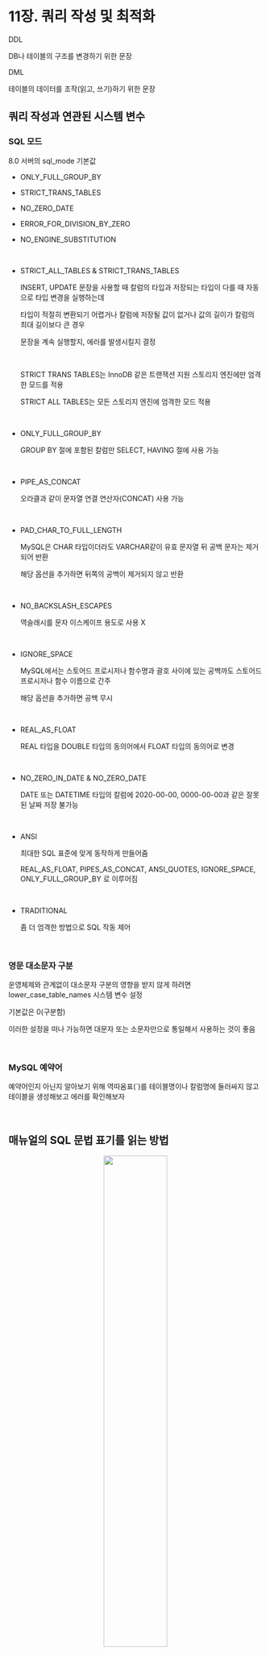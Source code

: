 # 11장. 쿼리 작성 및 최적화

DDL

DB나 테이블의 구조를 변경하기 위한 문장

DML

테이블의 데이터를 조작(읽고, 쓰기)하기 위한 문장

## 쿼리 작성과 연관된 시스템 변수

### SQL 모드

8.0 서버의 sql_mode 기본값

- ONLY_FULL_GROUP_BY

- STRICT_TRANS_TABLES

- NO_ZERO_DATE

- ERROR_FOR_DIVISION_BY_ZERO

- NO_ENGINE_SUBSTITUTION

<br>

- STRICT_ALL_TABLES & STRICT_TRANS_TABLES

    INSERT, UPDATE 문장을 사용할 때 칼럼의 타입과 저장되는 타입이 다를 때 자동으로 타입 변경을 실행하는데

    타입이 적절히 변환되기 어렵거나 칼럼에 저장될 값이 없거나 값의 길이가 칼럼의 최대 길이보다 큰 경우 
    
    문장을 계속 실행할지, 에러를 발생시킬지 결정

    <br>

    STRICT TRANS TABLES는 InnoDB 같은 트랜잭션 지원 스토리지 엔진에만 엄격한 모드를 적용

    STRICT ALL TABLES는 모든 스토리지 엔진에 엄격한 모드 적용

<br>

- ONLY_FULL_GROUP_BY

    GROUP BY 절에 포함된 칼럼만 SELECT, HAVING 절에 사용 가능

<br>

- PIPE_AS_CONCAT

    오라클과 같이 문자열 연결 연산자(CONCAT) 사용 가능

<br>

- PAD_CHAR_TO_FULL_LENGTH

    MySQL은 CHAR 타입이더라도 VARCHAR같이 유효 문자열 뒤 공백 문자는 제거되어 반환

    해당 옵션을 추가하면 뒤쪽의 공백이 제거되지 않고 반환

<br>

- NO_BACKSLASH_ESCAPES

    역슬래시를 문자 이스케이프 용도로 사용 X

<br>

- IGNORE_SPACE

    MySQL에서는 스토어드 프로시저나 함수명과 괄호 사이에 있는 공백까도 스토어드 프로시저나 함수 이름으로 간주

    해당 옵션을 추가하면 공백 무시

<br>

- REAL_AS_FLOAT

    REAL 타입을 DOUBLE 타입의 동의어에서 FLOAT 타입의 동의어로 변경

<br>

- NO_ZERO_IN_DATE & NO_ZERO_DATE

    DATE 또는 DATETIME 타입의 칼럼에 2020-00-00, 0000-00-00과 같은 잘못된 날짜 저장 불가능

<br>

- ANSI

    최대한 SQL 표준에 맞게 동작하게 만들어줌

    REAL_AS_FLOAT, PIPES_AS_CONCAT, ANSI_QUOTES, IGNORE_SPACE, ONLY_FULL_GROUP_BY 로 이루어짐

<br>

- TRADITIONAL

    좀 더 엄격한 방법으로 SQL 작동 제어

<br>

### 영문 대소문자 구분

운영체제와 관계없이 대소문자 구분의 영향을 받지 않게 하려면 lower_case_table_names 시스템 변수 설정

기본값은 0(구분함)

이러한 설정을 떠나 가능하면 대문자 또는 소문자만으로 통일해서 사용하는 것이 좋음

<br>

### MySQL 예약어

예약어인지 아닌지 알아보기 위해 역따옴표(`)를 테이블명이나 칼럼명에 둘러싸지 않고 테이블을 생성해보고 에러를 확인해보자

<br>

## 매뉴얼의 SQL 문법 표기를 읽는 방법

<p align="center"><img src="./images/11_1.png" width="50%"></p>

<br>

대괄호("[]")는 해당 키워드나 표현식 자체가 선택 사항

파이프는 ("|")는 앞과 뒤의 키워드나 표현식 중에서 단 하나만 선택해서 사용할 수 있음

중괄호는 ("{}") 괄호 내 아이템 중에서 반드시 하나를 사용

... 표기는 명시된 키워드나 표현식의 조합이 반복될 수 있음

<br>

## MySQL 연산자와 내장 함수

SQL 가독성을 높이기 위해 ANSI 표준 형태의 연산자를 사용하기를 권장

### 리럴 표기법 문자열

#### 문자열

문자열은 항상 홑따옴표(')

#### 숫자열

숫자 값을 상수로 SQL에 사용할 때는 따옴표 없이 숫자 값을 입력

따옴표를 사용해도 비교 대상이 숫자 값이거나 숫자 타입의 칼럼이면 문자열 값을 숫자 값으로 자동 변환

#### 날짜

정해진 형태의 날짜 포맷을 표기하면 자동으로 DATE나 DATETIME 값으로 변환

#### 불리언

<p align="center"><img src="./images/11_2.png" width="40%"></p>

<br>

TRUE FALSE로 비교했지만 실제 값을 조회해보면 0 또는 1이 조회

즉, TRUE 또는 FALSE 같은 불리언 값을 정수로 매핑해서 사용하는 것

<p align="center"><img src="./images/11_3.png" width="40%"></p>

<br>

숫자 값이 저장된 칼럼을 TRUE나 FALSE로 조회하면 0이나 1 이외의 숫자 값은 조회되지 않음

<br>

### MySQL 연산자

#### 동등(Equal) 비교 (=, <=>)

= , <=> 기호를 사용해 비교 수행

<=> 기호는 = 연산자와 같고 부가적으로 NULL 값에 대한 비교까지 수행 (NULL-Safe 비교 연산자)

<p align="center"><img src="./images/11_4.png" width="40%"></p>

<br>

<=> 연산자는 NULL을 하나의 값으로 인식하고 비교하는 방법

<br>

#### 부정(Not-Equal) 비교(<>, !=)

<> 와 != 모두 사용 가능

#### NOT 연산자(!)

NOT과 ! 모두 사용 가능

#### AND(&&)와 OR(||) 연산자

AND, OR, &&, || 사용 가능

SQL 가독성을 높이기 위해 &&와 || 연산자는 사용을 자제하는 것이 좋음

#### 나누기(/, DIV)와 나머지(%, MOD) 연산자

/와 몫의 정수 부분만 가져오는 DIV, 나머지를 가져오는 연산자는 %, MOD 사용 가능

#### REGEXP 연산자

문자열 값이 어떤 패턴을 만족하는지 확인하는 연산자

RLIKE와 REGEXP는 같음

RLIKE는 오른쪽 일치용 LIKE가 아니라 Regular Expression(정규 표현식)을 비교하는 연산자

<p align="center"><img src="./images/11_5.png" width="40%"></p>

<br>

abc 문자열 값이 x, y, z 문자로 시작하는지 검증하는 표현식

<br>

REGEXP 연산자는 POSIX 표준으로 구현되어 있음

대표적으로 많이 사용하는 심벌은 

- ^

    문자열의 시작을 표시

- $

    문자열의 끝을 표시

- [ ]

    문자 그룹을 표시 [x-z]는 x, y, z 문자 중 하나인지 확인하는 것

- ()

    문자열 그룹을 표시 (xyz)라고 표현하면 반드시 xyz 모두 있는지 확인하는 것

- |

    어떤 문자든지 1개의 문자를 표시

    abc|xyz 라고 하면 abc이거나 xyz이거나 확인

- .

    ... 이라고 하면 3개의 문자로 구성된 문자열을 찾는 것

- *

    이 기호 앞에 표시된 정규 표현식이 0 또는 1번 이상 반복될 수 있다는 표시

- +

    이 기호 앞에 표시된 정규 표현식이 1번 이상 반복될 수 있다는 표시

- ?

    이 기호 앞에 표시된 정규 표현식이 0 또는 1번만 올 수 있다는 표시

<br>

[0-9]* 

0 ~ 9까지의 숫자만 0 또는 1번 이상 반복되는 문자열을 위한 정규 표현

[a-z]*

a ~ z까지의 소문자 알파벳만 0 또는 1번 이상 반복되는 문자열을 위한 정규 표현

[a-zA-Z]*

a ~ z, A ~ Z까지 대소문자 알파벳만 0 또는 1번 이상 반복되는 문자열을 위한 정규 표현

^Tear

Tear 문자열로 시작하는 정규 표현

Tear$

Tear 문자열로 끝나는 정규 표현

^Tear$

T로 시작하고 연속해서 ear이 나타나야 하며 그 뒤에 아무런 문자가 없어야 함

즉, Tear와 같은 문자열

<br>

#### LIKE 연산자

REGEXP 연산자는 인덱스를 전혀 사용하지 못한다는 단점이 있지만 LIKE는 인덱스 사용 가능

어떤 상수 문자열이 있는지 없는지 정도를 판단하는 연산자

와일드카드 문자(%, _)이 검색어의 앞쪽에 있다면 인덱스 레인지 스캔을 사용할 수 없음

<br>

#### BETWEEN 연산자

BETWEEN은 범위를 읽어야 하는 연산자여서 뒤에 나오는 조건이 check 조건이 될 수 밖에 없음

그래서 비교 범위를 줄이는 역할을 하지 못함

IN은 동등 비교 연산자와 처리가 비슷해서 BETWEEN과는 다름

#### IN 연산자

여러 개 값이 비교되지만 범위 검색이 아니고 여러 번의 동등 비교로 실행하기에 빠르게 처리됨

두 가지를 구분해서 생각해보면

- 상수가 사용된 경우 - IN (?, ?, ?)

- 서브쿼리가 사용된 경우 - IN (SELECT ... FROM ...)

<br>

IN (subquery) 같은 세미 조인 최적화 (9.3 고급 최적화 참조)

NOT IN 은 부정형 비교여서 인덱스를 이용해 처리 범위를 줄이는 조건으로는 사용할 수 없음

<br>

### MySQL 내장 함수

내장 함수와 사용자 정의 함수로 구분

스토어드 프로그램으로 작성되는 프로시저나 스토어드 함수와는 다름

<br>

##### NULL 값 비교 및 대체(IFNULL, ISNULL)

IFNULL은 칼럼이나 표현식의 값이 NULL인지 비교하고 NULL이면 다른 값으로 대체하는 용도

IS NULL은 표현식이나 칼럼의 값이 NULL인지 아닌지 비교하는 함수

<br>

#### 현재 시각 조회(NOW, SYSDATE)

두 함수 모두 현재의 시간을 반환하는 함수

하나의 SQL에서 NOW()는 모두 같은 값을 가지지만 SYSDATE()는 호출되는 시점에 따라 결과 값이 달라짐

이런 특성 탓에 2가지 문제

- 레플리카 서버에서 안정적으로 복제되지 못함

- SYSDATE() 함수와 비교되는 칼럼은 인덱스를 효율적으로 사용하지 못함


<p align="center"><img src="./images/11_6.png" width="80%"></p>

<p align="center"><img src="./images/11_7.png" width="40%"></p>

<br>

첫번째 쿼리는 PK인 (emp_no, from_date)를 모두 적절히 사용했기에 7바이트를 모두 사용(INT 4바이트 + DATE 3바이트)

두번째 쿼리는 emp_no만 사용했기에 4바이트 + rows가 emp_no = 10001 인 레코드들의 수

일반적인 웹 서비스에서는 SYSDATE()를 사용할 이유가 없음

<br>

#### 날짜와 시간의 포맷(DATE_FORMAT, STR_TO_DATE)

DATETIME 타입의 칼럼이나 값을 원하는 형태의 문자열로 변환해야 할 때는 DATE_FORMAT()  함수

<p align="center"><img src="./images/11_8.png" width="30%"></p>

<br>

DATETIME으로 자동 변환이 불가능한 형태는 STR_TO_DATE로 변환

<br>

#### 날짜와 시간의 연산(DATE_ADD, DATE_SUB)

특정 날짜에서 연도나 월일, 시간을 더하거나 뺄 때 DATE_ADD나 DATE_SUB

두번째 인자는 INTERVAL n [YEAR, MONTH, DAY ...]

#### 타임 스탬프 연산(UNIX_TIMESTAMP, FROM_UNIXTIME)

UNIX_TIMESTAMP() 함수는 1970-01-01 00:00:00 으로부터 경과한 초의 수를 반환하는 함수

FROM_UNIXTIME() 함수는 타임스탬프 값을 DATETIME 타입으로 변환하는 함수

#### 문자열 처리(RPAD, LPAD / RTRIM, LTRIM, TRIM)

RPAD, LPAD는 문자열의 좌측 또는 우측에 문자를 덧붙여서 지정된 길이의 문자열로 만드는 함수

인자로는 문자열, 최대 길이, 어떤 문자 순으로 주어짐

RTRIM, LTRIM 함수는 우측 또는 좌측에 연속된 공백 문자를 제거하는 함수

TRIM 함수는 이를 동시에 수행

#### 문자열 결합(CONCAT)

여러 개의 문자열을 연결해서 하나의 문자열로 반환하는 함수

#### GROUP BY 문자열 결합(GROUP_CONCAT)

COUNT(), MAX(), MIN(), AVG() 등과 같은 그룹 함수 중 하나

GROUP_CONCAT() 함수는 값을 먼저 정렬한 후 연결하거나 각 값의 구분자 설정, 중복 제거 후 연결도 가능

<p align="center"><img src="./images/11_9.png" width="60%"></p>

<br>

#### 값의 비교와 대체(CASE WHEN ... THEN ... END)

SWITCH 구문과 같은 역할을 함

CASE WHEN 절이 일치하는 경우에만 THEN 이하의 표현식이 실행된다는 점

<p align="center"><img src="./images/11_10.png" width="40%"></p>

<p align="center"><img src="./images/11_11.png" width="40%"></p>

<br>

d001 부서에 소속된 여성 사원의 최근 급여를 조회하는 쿼리에서

CASE WHEN 을 사용하여 남성일 경우 아예 테이블 조회를 하지 않으면 서브 쿼리 실행 횟수를 줄일 수 있음

1.11 sec -> 0.31 sec

<br>

#### 타입의 변환(CAST, CONVERT)

명시적으로 타입 변환이 필요하면 CAST() 함수

CONVERT() 함수도 거의 비슷하며 함수의 인자 사용 규칙만 조금 다름

#### 암호화 및 해시 함수(MD5, SHA, SHA2)

MD5와 SHA 모두 비대칭형 암호화 알고리즘인데, 인자로 전달한 문자열을 각각 지정된 비트 수의 해시 값을 만들어내는 함수

SHA() 함수는 SHA-1 알고리즘, 결과로 160비트 해시 값을 반환

SHA2() 함수는 224비트부터 512비트 암호화 알고리즘을 사용해 생성된 해시 값을 반환

MD5() 함수는 메시지 다이제스트 알고리즘을 사용해 128 비트 해시 값을 반환

<br>

비밀번호와 같은 암호화가 필요한 정보를 인코딩하는 데 사용

특히 MD5() 함수는 문자열(Message)의 길이를 줄이는(Digest) 용도로 사용

SHA와 MD5 두 함수의 출력 값은 16진수 문자열 형태

<p align="center"><img src="./images/11_12.png" width="40%"></p>

<br>

해당 결과 값의 저장 공간을 줄이고 싶다면 BINARY 또는 VARBINARY 형태의 타입에 저장

UNHEX() 함수 (16진수를 이진 타입으로 변환)로 이진 값으로 변환해서 저장

16진수 문자열로 돌리고 싶을 때는 HEX()

이 함수들의 결과값은 중복 가능성이 매우 낮기 때문에 길이가 긴 데이터의 크기를 줄여서 인덱싱(해시)하는 용도로 사용

예를 들어, URL같은 값을 MD5()로 단축해서 16바이트로 저장하고 인덱스를 생성하면 효율적

<p align="center"><img src="./images/11_13.png" width="60%"></p>

<br>

데이터 조회를 평문으로 검색하면 결과가 없고, MD5 해시 값으로 검색하면 원하는 결과가 출력됨

#### 처리 대기(SLEEP)

sleep 기능은 SQL 개발이나 디버깅 용도로 잠깐 대기하거나 쿼리의 실행을 오랜 시간 유지하고자 할 때 유용

#### 벤치마크(BENCHMARK)

디버깅이나 간단한 함수의 성능 테스트용으로 유용한 함수

동일 기능을 상대로 비교 분석하는 용도로 사용할 것을 권장

#### IP 주소 변환(INET_ATON, INET_NTOA)

IP 주소는 4바이트의 Unsigned Integer

대부분의 DBMS에서는 VARCHAR(15) 타입에 '.'으로 구분해서 저장

MySQL에서는 INET_ATON() 함수와 INET_NTOA() 함수를 이용해 IPv4 주소를 부호 없는 정수 타입으로 저장할 수 있게 제공

ATON은 문자열을 정수형으로 

NTOA는 정수형을 .으로 구분된 문자열로 변환

#### JSON 포맷(JSON_PRETTY)

JSON 칼럼의 값을 읽기 쉬운 포맷으로 변환

#### JSON 필드 크기(JSON_STORAGE_SIZE)

JOSN 데이터를 실제 디스크에 저장할 때 BSON(Binary JSON) 포맷을 사용

하지만 저장 공간의 크기가 얼마나 될지 예측하기 어려움 이를 위해 JSON_STORAGE_SIZE 함수를 제공

<br>

#### JSON 필드 추출(JSON_EXTRACT)

JSON 도큐먼트에서 특정 필드의 값을 가져오는 방법 중 가장 일반적인 방법은 JSON_EXTRACT() 함수

JSON_EXTRACT와 JSON_UNQUOTE(따옴표 없이 값만 가져오는) 함수는 아주 기본적인 처리이기에

JSON 연산자를 제공

doc->"$.first_name"에서 ->는 EXTRACT만 이고

doc->>"$.first_name"는 EXTRACT와 UNQUOTE를 조합한 것

#### JSON 오브젝트 포함 여부 확인(JSON_CONTAINS)

JSON 필드를 가지고 있는지를 확인하는 함수

<p align="center"><img src="./images/11_14.png" width="60%"></p>

<br>


#### JSON 오브젝트 생성(JSON_OBJECT)

RDBMS 칼럼 값을 이용해 JSON 오브젝트를 생성하는 함수

#### JSON 칼럼으로 집계(JSON_OBJECTAGG & JSON_ARRAYAGG)

GROUP BY 절과 함께 사용되는 집계 함수로서 RDBMS 칼럼의 값들을 모아 

JSON 배열 또는 도큐먼트를 생성하는 함수

<p align="center"><img src="./images/11_15.png" width="60%"></p>

<br>

key - value 쌍으로 만들어 JSON 도큐먼트로 반환

#### JSON 데이터를 테이블로 변환(JSON_TABLE)

JSON 데이터의 값들을 모아서 RDBMS 테이블을 만들어 반환

<p align="center"><img src="./images/11_16.png" width="50%"></p>

<br>

항상 내부 임시 테이블을 이용하기 때문에 임시 테이블에 레코드가 많이 저장되지 않게 주의

<br>

## SELECT

웹 서비스 같이 일반적인 트랜잭션 처리 환경에선 여러 테이블에서 데이터를 조합해서 빠르게 가져오는 것이 중요

### SELECT 절의 처리 순서

<p align="center"><img src="./images/11_17.png" width="40%"></p>

<p align="center"><img src="./images/11_18.png" width="40%"></p>

<br>

해당 실행 순서를 벗어나는 쿼리가 필요하다면 서브쿼리로 작성된 인라인 뷰를 사용

LIMIT를 먼저 적용하고 ORDER BY를 실행하고자 한다면

<p align="center"><img src="./images/11_19.png" width="60%"></p>

<br>

인라인 뷰가 사용되면 임시 테이블이 사용되기에 주의

`LIMIT는 오라클의 ROWNUM과는 달라서 항상 모든 처리 결과에 대해 레코드 건수를 제한하는 형태로 사용`

### WHERE 절과 GROUP BY 절, ORDER BY 절의 인덱스 사용

#### 인덱스를 사용하기 위한 기본 규칙

WHERE 절, ORDER BY, GROUP BY가 인덱스를 사용하려면 인덱스된 칼럼의 값 자체를 변환하지 않고 그대로 사용한다는 조건을 만족해야 함

복잡한 연산을 수행하거나 MD5 함수 같이 해시 값을 만들어서 비교하는 경우라면 가상 칼럼을 추가하고 그 칼럼에 인덱스를 생성하거나 함수 기반의 인덱스를 사용하면 됨

<br>

데이터 타입에 맞게 비교 조건을 줘서 사용해야 함

#### WHERE 절의 인덱스 사용

WHRE 조건이 인덱스를 사용하는 방법

- 작업 범위 결정 조건

- 체크 조건

<p align="center"><img src="./images/11_20.png" width="40%"></p>

<br>

WHERE 조건 절에 나열된 순서가 인덱스와 다르더라도 옵티마이저는 인덱스를 사용할 수 있는 조건들을 뽑아서 최적화를 수행

WHERE 절의 조건이 인덱스에 명시된 칼럼의 순서대로 나열되든 안되든 상관이 없음

<br>

OR 연산자의 경우 읽어서 비교해야 할 레코드가 늘어나기에 주의

#### GROUP BY 절의 인덱스 사용

GROUP BY의 각 칼럼은 비교 연산자를 가지지 않으므로 작업 범위 결정 조건이나 체크 조건 같이 구분해서 생각할 필요 X

사용 조건

- GROUP BY 절에 명시된 칼럼이 인덱스 칼럼의 순서와 위치까지 같아야 함

- 인덱스를 구성하는 칼럼 중에서 뒤쪽에 있는 칼럼은 GROUP BY 절에 명시되지 않아도 인덱스를 사용할 수 있지만 앞쪽에 있는 칼럼이 명시되지 않으면 사용 불가

- GROUP BY 절에 명시된 칼럼이 하나라도 인덱스에 없으면 GROUP BY 절은 전혀 인덱스를 이용하지 못함

<p align="center"><img src="./images/11_21.png" width="40%"></p>

<br>

GROUP BY COL2, COL1

GROUP BY COL1, COL3

이런 식이면 인덱스 사용 X

대신

WHERE COL_1 = '상수' GROUP BY COL2, COL3 이런 식이면 인덱스 사용 가능

<br>

#### ORDER BY 절의 인덱스 사용

GROUP BY의 요건과 매우 흡사하고 1개의 조건 추가

ASC, DESC 옵션이 인덱스와 같거나 정반대인 경우에만 사용 가능

<p align="center"><img src="./images/11_22.png" width="40%"></p>

<br>

#### WHERE 조건과 ORDER BY(or GROUP BY) 절의 인덱스 사용

WHERE 절과 ORDER BY 절이 같이 사용된 하나의 쿼리 문장은 3가지 중 한 가지 방법으로만 인덱스를 이용

- WHERE 절과 ORDER BY 절이 동시에 같은 인덱스 이용

    가능하면 이 방식으로 처리할 수 있게 쿼리를 튜닝하거나 인덱스를 생성하는 것이 좋음

- WHERE 절만 인덱스 이용

    인덱스를 이용한 검색 결과를 Using Filesort를 거쳐 정렬을 수행

    WHERE 절의 조건에 일치하는 레코드의 건수가 많지 않을 때 효율적인 방식 -> filesort할 것이 줄어듬

- ORDER BY 절만 인덱스 사용

    ORDER BY 절의 순서대로 인덱스를 읽으면서 레코드 한 건씩 WHERE 절의 조건에 일치하는지 비교하고 일치하지 않으면 버리는 형태로 처리

    주로 아주 많은 레코드를 조회해서 정렬해야 할 때는 이런 형태로 튜닝


<p align="center"><img src="./images/11_23.png" width="40%"></p>

<br>

#### GROUP BY 절과 ORDER BY 절의 인덱스 사용

두 개가 동시에 사용된 쿼리에서 모두 하나의 인덱스를 사용해서 처리되려면 둘에 명시된 칼럼의 순서와 내용이 모두 같아야 함

`둘 중 하나라도 인덱스를 이용할 수 없을 때는 둘 다 인덱스를 사용하지 못함`

#### WHERE 조건과 ORDER BY 절, GROUP BY 절의 인덱스 사용

<br>

<p align="center"><img src="./images/11_24.png" width="50%"></p>

<br>

### WHERE 절의 비교 조건 사용 시 주의사항

#### NULL 비교

MySQL에서는 NULL 값이 포함된 레코드도 인덱스로 관리

`이는 인덱스에서 NULL을 하나의 값으로 인정해서 관리한다는 것을 의미`

NULL의 정의는 비교할 수 없는 값

두 값 모두 NULL이더라도 동등한지 비교하는 것은 불가능

<p align="center"><img src="./images/11_25.png" width="80%"></p>

<br>

to_date 칼럼이 NULL인 레코드를 조회하는 쿼리지만 to_date 칼럼에 생성된 ix_todate 인덱스를 ref 방식으로 이용하고 있음을 확인 가능

-> 조건절이 NULL임에도 인덱스 탐색을 했다는 의미

#### 문자열이나 숫자 비교

반드시 데이터 타입에 맞는 상수값을 사용하자

#### 날짜 비교

날짜만 저장하는 DATE, 시간을 함께 저장하는 DATETIME과 TIMESTAMP

##### DATE 또는 DATETIME과 문자열 비교

DATE 또는 DATETIME 타입의 값과 문자열을 비교할 때는 문자열 값을 자동으로 DATETIME 타입의 값으로 변환해서 비교를 수행

<p align="center"><img src="./images/11_26.png" width="60%"></p>

<br>

위 아래는 결과적으로 같은 쿼리이고 MySQL은 STR_TO_DATE를 입력하지 않아도 내부적으로 변환을 수행

##### DATE와 DATETIME의 비교

DATETIME과 DATE 타입의 비교에서 타입 변환은 인덱스의 사용 여부에 영향을 미치지 않기에 성능보다는 쿼리의 결과에 주의

##### DATETIME과 TIMESTAMP의 비교

칼럼이 DATETIME 타입이라면 FROM_UNIXTIME() 함수를 이용해 TIMESTAMP 값을 DATETIME으로 만들어서 비교

TIMESTAMP라면 UNIX_TIMESTAMP() 함수를 이용해 DATETIME을 TIMESTAMP로 변환해서 비교

#### Short-Circuit Evaluation

여러 개의 표현식이 AND, OR 논리 연산자로 연결된 경우 선행 표현식의 결과에 따라 후행 표현식을 평가할지 말지 결정하는 최적화

<p align="center"><img src="./images/11_27.png" width="60%"></p>

<br>

이 둘의 쿼리를 AND 연산으로 묶으면 결국 0건이 나올텐데 둘의 조건의 순서가 영향을 어떻게 미치는지 알아보자

<p align="center"><img src="./images/11_28.png" width="70%"></p>

<br>

조건 순서만 바꿨을 뿐인데 시간 차이 발생

1번 조건의 경우

전체 레코드에 대해 CONVERT_TZ 함수를 실행하고 그 결과에 대해서 to_date 칼럼의 비교 작업

2번 조건의 경우

to_date < ~ 를 만족하는 레코드가 0건이기에 to_date 비교작업만 실행하고 CONVERT_TZ는 한번도 호출되지 않음

<br>

MySQL 서버는 쿼리의 WHERE 절에 나열된 조건을 순서대로 Short-circuit Evaluation 방식으로 평가해서 해당 레코드를 반환할지 말지를 결정

그런데 WHERE 조건 중에 인덱스를 사용할 수 있는 조건이 있다면 Short-circuit Evaluation과는 무관하게 그 조건을 가장 최우선으로 사용

<p align="center"><img src="./images/11_29.png" width="100%"></p>

<br>

해당 쿼리의 EXIST (subquery) 부분은 GROUP BY ... HAVING ... 절을 가지고 있기에 세미 조인 최적화를 활용할 수 없는 형태

<details>
<summary>왜 세미 조인 최적화를 사용할 수 없는지</summary>
세미 조인(semi-join) 최적화는 SQL 쿼리에서 서브쿼리를 포함한 조인을 최적화하기 위한 방법 중 하나입니다. 그러나, `GROUP BY`와 `HAVING` 절이 포함된 쿼리는 세미 조인 최적화를 적용하기 어렵습니다. 그 이유는 다음과 같습니다:

### 세미 조인 최적화란?

세미 조인 최적화는 서브쿼리를 사용하는 쿼리에서 불필요한 중복을 줄이고, 효율적으로 데이터베이스를 탐색하기 위해 사용됩니다. 보통 다음과 같은 형태의 쿼리에 적용됩니다:

```sql
SELECT column1
FROM table1
WHERE column1 IN (SELECT column2 FROM table2);
```

이와 같은 쿼리는 `table2`에서 중복된 `column2` 값들을 제거하고, `table1`에서 해당 값들만 선택하도록 최적화할 수 있습니다.

### `GROUP BY`와 `HAVING` 절이 포함된 쿼리의 문제점

`GROUP BY`와 `HAVING` 절은 집계와 필터링을 수행합니다. 이 과정에서 데이터의 그룹화와 조건 기반 필터링이 이루어지므로, 세미 조인 최적화를 적용하는 데 어려움이 있습니다. 예를 들어, 다음과 같은 쿼리를 고려해 봅시다:

```sql
SELECT dept_no, COUNT(*)
FROM dept_emp
GROUP BY dept_no
HAVING COUNT(*) > 10;
```

이 쿼리는 각 `dept_no`에 대해 직원 수를 집계하고, 직원 수가 10명 이상인 부서만 선택합니다.

### 최적화가 어려운 이유

1. **집계 작업**:
   - `GROUP BY`는 데이터의 여러 행을 하나의 그룹으로 묶어 집계 연산을 수행합니다. 이 과정에서 각 그룹의 데이터가 모두 필요하므로, 부분적으로 데이터만 가져오는 세미 조인 최적화가 적용되기 어렵습니다.

2. **필터링 조건**:
   - `HAVING` 절은 집계 결과에 조건을 적용하여 필터링합니다. 이 조건은 그룹화 이후의 결과에 적용되므로, 집계 전에 필터링할 수 없습니다.

3. **중간 결과의 의존성**:
   - 세미 조인 최적화는 중복 제거 및 불필요한 데이터 읽기를 줄이기 위한 것입니다. 그러나, `GROUP BY`와 `HAVING`는 그룹화 및 집계 결과에 의존하기 때문에 중간 결과를 필요로 합니다. 이 중간 결과는 세미 조인 최적화 과정에서 효율적으로 처리하기 어렵습니다.

### 예시로 설명

만약 다음과 같은 쿼리를 생각해 봅시다:

```sql
SELECT dept_no
FROM dept_emp
WHERE dept_no IN (
    SELECT dept_no
    FROM dept_emp
    GROUP BY dept_no
    HAVING COUNT(emp_no) > 10
);
```

- 내부 쿼리: `SELECT dept_no FROM dept_emp GROUP BY dept_no HAVING COUNT(emp_no) > 10`
  - 이 쿼리는 직원 수가 10명 이상인 부서 번호를 반환합니다.
- 외부 쿼리: `SELECT dept_no FROM dept_emp WHERE dept_no IN (...)`
  - 외부 쿼리는 내부 쿼리에서 반환된 부서 번호를 이용해 `dept_emp` 테이블에서 해당 부서 번호를 가진 행을 선택합니다.

이 경우, 내부 쿼리는 이미 집계와 필터링을 포함하고 있으므로 세미 조인 최적화의 이점을 활용하기 어렵습니다. 내부 쿼리가 실행되고 그 결과가 외부 쿼리에 사용되기 때문에, 내부 쿼리 자체를 세미 조인 최적화로 단순화하는 것은 불가능합니다.

### 요약

`GROUP BY`와 `HAVING` 절이 포함된 쿼리는 세미 조인 최적화를 활용하기 어렵습니다. 그 이유는 집계와 필터링 작업이 완료된 후에야 조건이 적용되기 때문에, 세미 조인 최적화가 제공하는 중복 제거 및 효율적인 데이터 접근 방법을 활용할 수 없기 때문입니다. 이러한 쿼리는 중간 결과에 대한 의존성이 크기 때문에, 세미 조인 최적화의 대상이 되기 어렵습니다.

</div>
</details>
<br>

해당 예제 쿼리에서는 first_name 칼럼의 조건은 인덱스를 사용할 수 있으므로 최우선으로 ix_firstname (first_name) 인덱스를 사용할 것

그리고 그 결과에서 last_name='Aamodt'과 서브 쿼리 조건을 만족하는 레코드만 걸러서 결과를 반환할텐데

이때 서브쿼리 조건이 먼저 나열됐기에 서브 쿼리 조건 먼저 평가할 것

순서를 바꿔보면 시간 차이가 나는 것을 확인할 수 있음

가능하면 복잡한 연산 또는 다른 테이블의 레코드를 읽어야 하는 서브쿼리 조건 등은 WHERE 절의 뒤쪽으로 배치하자

### DISTINCT

9.2.5 DISTINCT 처리 참고

### LIMIT n

LIMIT는 쿼리 결과에 지정된 순서에 위치한 레코드만 가져오고자 할 때 사용

<p align="center"><img src="./images/11_30.png" width="40%"></p>

<br>

처리 순서

1. employees 테이블에서 WHERE 절의 검색 조건에 일치하는 레코드를 전부 읽어옴

2. 1번에서 읽어온 레코드를 first_name 칼럼 값에 따라 정렬

3. 정렬된 결과에서 상위 5건만 사용자에게 반환

<br>

LIMIT의 중요한 특성은 LIMIT에서 필요한 레코드 건수만 준비되면 즉시 쿼리를 종료

즉, 모든 레코드의 정렬이 완료되지 않아도 상위 5건까지만 정렬되면 작업을 멈춤

<br>

SELECT * FROM employees LIMIT 0, 10;

해당 쿼리는 풀테이블 스캔을 할텐데 스토리지 엔진으로부터 10개를 읽어드리는 순간 읽기를 멈춤

또한

ORDER BY, GROUP BY, DISTINCT가 인덱스를 이용해 처리될 수 있다며 LIMIT 절은 꼭 필요한 만큼의 레코드만 읽게 만들어 주기에 쿼리의 작업량을 상당히 줄여줌

<br>

많은 응용 프로그램에서 테이블의 데이터를 SELECT할 때 조금씩 잘라서(페이징) 가져가게 되는데

SELECT * FROM salaries ORDER BY salary LIMIT n, m;

이런 식으로 가져가는 경우가 많음

<p align="center"><img src="./images/11_31.png" width="40%"></p>

<br>

이런 경우에 쿼리 실행에 상당히 오랜 시간이 걸림

LIMIT 조건의 페이징이 몇 개의 페이지 조회로 끝나지 않을 가능성이 높다면 

<p align="center"><img src="./images/11_32.png" width="40%"></p>

<br>

이런 식으로 조회했던 레코드들 중 가장 마지막 레코드를 참고하여 해당 레코드들은 조회하지 않도록 해서 쿼리를 사용하자

### COUNT()

COUNT에서 사용하는 `*`은 SELECT 절에 사용될 때처럼 모든 칼럼을 가져오라는 의미가 아니라 그냥 레코드 자체를 의미

`테이블이 가진 대략적인 레코드 건수로 충분하다면 SELECT COUNT(*)보다는 SHOW TABLE STATUS 명령으로 통계 정보를 참조하자`

COUNT(*) 쿼리에서 ORDER BY는 어떤 경우에도 필요하지 않음

COUNT(col_1)이 SELECT 쿼리에 사용되면 NULL이 아닌 레코드의 건수를 가져오기에 고려하자

### JOIN

#### JOIN의 순서와 인덱스

인덱스 레인지 스캔은 인덱스를 탐색하는 단계와 인덱스를 스캔하는 과정으로 구분

특정 인덱스 키를 찾는 인덱스 탐색 작업은 상대적으로 부하가 높음

<br>

드리븐 테이블은 인덱스 탐색, 스캔 작업을 드라이빙 테이블에서 읽은 레코드 건수만큼 반복

드리븐 테이블을 읽는 것이 훨씬 더 큰 부하를 차지

옵티마이저는 항상 드리븐 테이블을 최적으로 읽을 수 있게 실행 계획을 수립

<p align="center"><img src="./images/11_33.png" width="30%"></p>

<br>

employees 테이블의 emp_no 칼럼과 dept_emp 테이블의 emp_no 칼럼에 각각 인덱스가 있을 때와 없을 때 조인 순서가 어떻게 달라지는지 알아보자

- 두 칼럼 모두 각각 인덱스가 있는 경우

    어느 테이블을 드라이빙으로 선택하든 인덱스를 이용해 드리븐 테이블의 검색 작업을 빠르게 처리

- employees.emp_no에만 인덱스가 있는 경우

    dept_emp.emp_no가 드리븐이 되면

    employees의 레코드 건수만큼 dept_emp를 풀스캔

    그래서 dept_emp를 드라이빙하고 employees를 드리븐으로

- dept_emp.emp_no에만 인덱스가 있는 경우

    위와 반대

- 모두 인덱스가 없는 경우

    레코드가 적은 테이블을 드라이빙으로 하는 것이 효율적

    해시 조인으로 처리

#### JOIN 칼럼의 데이터 타입

조인 칼럼과의 비교에서 데이터 타입이 일치하지 않으면 인덱스를 효율적으로 이용 불가

다음의 비교 패턴은 문제가 될 가능성이 높음

- CHAR 타입과 INT 타입의 비교와 같이 데이터 타입의 종류가 완전히 다른 경우

- 같은 CHAR 타입이더라도 문자 집합과 콜레이션이 다른 경우

- 같은 INT 타입이더라도 부호(Sign)의 존재 여부가 다른 경우

#### OUTER JOIN의 성능과 주의사항

테이블의 데이터가 일관되지 않은 경우에만 아우터 조인이 필요

옵티마이저는 절대 아우터로 조인되는 테이블을 드라이빙 테이블로 선택하지 못하기 때문에 풀스캔이 필요한 employees 테이블을 드라이빙 테이블로 선택

이너 조인으로 사용해도 되는 쿼리를 아우터 조인으로 작성하면

옵티마이저가 조인 순서를 변경하면서 수행할 수 있는 최적화의 기회를 빼앗아버리는 결과

#### JOIN과 외래키(FOREIGN KEY)

외래키는 조인과 아무런 연관이 없음

외래키를 생성하는 주목적은 데이터의 무결성을 보장하기 위해

외래키와 연관된 무결성을 참조 무결성이라고 표현

#### 지연된 조인

조인 사용 데이터 조회 쿼리에서 GROUP BY , ORDER BY를 사용할 때 각 처리 방법에서 인덱스를 사용하지 못한다면 모든 조인을 실행하고 나서 GROUP BY나 ORDER BY를 처리

지연된 조인이란 조인이 실행되기 이전에 GROUP BY나 ORDER BY를 처리하는 방식

LIMIT와 함께 사용된 쿼리에서 더 큰 효과

<p align="center"><img src="./images/11_34.png" width="90%"></p>

<br>

이해 다시 


#### 래터럴 조인

8.0 버전부터 래터럴 조인 기능을 이용해서 특정 그룹별로 서브쿼리를 실행해서 그 결과와 조인하는 것이 가능

<p align="center"><img src="./images/11_35.png" width="70%"></p>

<br>

employees 테이블에서 이름이 Matt인 사원에 대해 사원별로 가장 최근 급여 변경 내역을 최대 2건씩만 반환

가장 중요한 부분은 FROM 절에 사용된 서브쿼리(Derived Table)에서 외부 쿼리의 FROM 절에 정의된 테이블의 칼럼을 참조할 수 있다는 것

예제에서는 서브 쿼리에 있는 salaries 테이블을 읽는 서브쿼리에서 employees 테이블의 emp_no를 참조

즉, FROM 절에 사용된 서브 쿼리가 외부 쿼리의 칼럼을 참조하기 위해서는 LATERAL 키워드가 명시

<br>

#### 실행 계획으로 인한 정렬 흐트러짐

해시 조인은 쿼리 결과의 레코드 정렬 순서가 달라짐

해시 조인이 사용되는 쿼리에서 결과가 어떤 순서로 출력되는지 살펴보자

<p align="center"><img src="./images/11_36.png" width="90%"></p>

<br>

책과 다름 책에서는 emp_no가 10001 10002 ... 순으로 계속 반복된다고 했는데 아님

정렬된 결과가 필요한 경우라면 드라이빙 테이블의 순서에 의존하지 말고 ORDER BY 절을 명시적으로 사용하는 것이 좋음

### GROUP BY

특정 칼럼의 값으로 레코드를 그루핑하고 그룹별로 집계된 결과를 하나의 레코드로 조회할 때 사용

#### WITH ROLLUP

그루핑된 그룹별로 소계를 가져올 수 있는 롤업 기능을 사용할 수 있음

<p align="center"><img src="./images/11_37.png" width="30%"></p>

<br>

엑셀의 피벗 테이블과 거의 동일한 기능이며

소계 레코드의 칼럼값은 항상 NULL로 표시된다는 점에 주의

<p align="center"><img src="./images/11_38.png" width="30%"></p>

<br>

First_name 그룹별로 소계 레코드가 출력되고(last_name의 개수)

마지막 총계는 두 칼럼 모두 NULL로 표시되고 출력

#### 레코드를 칼럼으로 변환해서 조회

하나의 레코드를 여러 개의 칼럼으로 나누어서 변환하는 SQL 문법은 없지만

SUM(), COUNT() 같은 집합 함수나 CASE WHEN ... END 구문을 이용해서 2개 이상의 칼럼으로 변환하는 것은 가능

##### 레코드를 칼럼으로 변환

<p align="center"><img src="./images/11_39.png" width="40%"></p>

<br>

이런 식으로 레코드를 칼럼으로 변환해서 사용해야 하는 경우가 생기는데

<p align="center"><img src="./images/11_40.png" width="50%"></p>

<br>

##### 하나의 칼럼을 여러 칼럼으로 분리

전체 사원 수와 함께 입사 연도별 사원 수를 구하는 쿼리

<p align="center"><img src="./images/11_41.png" width="60%"></p>

<br>

dept_emp 테이블로는 입사일자를 알 수 없기 때문에 employees 테이블을 조인하였고 조인된 결과를 가지고 dept_no 별로 GROUP BY

### ORDER BY

ORDER BY가 없으면 쿼리는 어떤 식으로 정렬?

- 인덱스 사용 SELECT의 경우 인덱스에 정렬된 순서대로

- 풀테이블 스캔을 하더라도 InnoDB의 경우에는 PK로 클러스터링 되어 있으므로 PK 순서대로 레코드를 가져옴

- SELECT 쿼리가 임시 테이블을 거쳐서 처리되면 레코드의 순서를 예측하기는 어려움

ORDER BY 절이 명시되지 않으면 어떠한 정렬도 보장하지 않음

<br>

ORDER BY에서 인덱스를 사용하지 못하는 경우 추가 정렬 작업(Using filesort) 수행

서버가 명시적으로 정렬 알고리즘을 수행했다는 의미

`정렬된 결과를 임시로 디스크나 메모리에 저장해두는데`

<p align="center"><img src="./images/11_42.png" width="30%"></p>

<br>

상태 값으로 메모리만 이용했는지 디스크의 파일을 이용했는지 확인이 가능

Sort_merge_passes는 메모리 버퍼와 디스크에 저장된 레코드를 몇 번이나 병합했는지 나타내는 값인데

0보다 크다는 얘기는 정렬해야 할 데이터가 정렬용 버퍼보다 커서 디스크를 이용했다는 얘기

#### ORDER BY 사용법 및 주의 사항

정렬 순서를 칼럼별로 다르게 명시 가능

#### 여러 방향으로 동시 정렬

8.0 버전부터 오름차순과 내림차순을 혼용해서 인덱스 생성 가능

### 서브쿼리

단위 처리별로 쿼리를 독립적으로 작성할 수 있으며 가독성이 높아짐

대표적으로 SELECT, FROM, WHERE 절에 사용될 수 있음

#### SELECT 절에 사용된 서브쿼리

내부적으로 임시 테이블을 만들거나 쿼리를 비효율적으로 실행하게 만들지는 않기에 크게 주의할 사항은 없음

일반적으로 SELECT 절에 사용된 서브 쿼리는 칼럼과 레코드가 1개인 결과를 반환해야 함

그 값이 NULL이든 아니든 1건이 존재해야 한다는 것

<p align="center"><img src="./images/11_43.png" width="40%"></p>

<p align="center"><img src="./images/11_44.png" width="60%"></p>

<p align="center"><img src="./images/11_45.png" width="70%"></p>

<br>

첫번째 쿼리에서 사용된 서브쿼리는 없는 부서를 조건으로 걸었기 때문에 결과가 0건

그래서 에러를 발생하지 않고 NULL로 채워져서 반환

두번째 쿼리는 서브쿼리가 2건 이상 레코드를 반환하는 경우여서 에러

세번째 쿼리는 SELECT 절에 사용된 서브쿼리가 2개 이상의 칼럼을 가져오려고 하기에 에러

즉, SELECT 절의 서브쿼리에는 ROW 서브쿼리를 사용할 수 없고 오로지 Scalar 서브 쿼리만 사용 가능

> 스칼라 서브쿼리는 레코드의 칼럼이 각각 하나의 결과를 만들어내는 것, 로우는 그보다 많은

#### FROM 절에 사용된 서브쿼리

<p align="center"><img src="./images/11_46.png" width="60%"></p>

<p align="center"><img src="./images/11_47.png" width="100%"></p>


FROM 절에 사용된 서브쿼리를 어떻게 병합했는지, 병합된 쿼리의 실행 계획이 어떻게 표시되는지

EXPLAIN 명령을 실행하고 SHOW WARNINGS 명령을 실행하면 서브쿼리를 병합해서 재작성한 쿼리의 내용을 확인 가능

employees의 모든 칼럼을 병합해서 전체 컬럼을 출력하는 쿼리

<br>

모든 서브쿼리를 외부 쿼리로 병합하지는 못함

- 집합 함수 사용

- DISTINCT

- GROUP BY or HAVING

- LIMIT

- UNION

- SELECT 절에 서브쿼리

<br>

#### WHERE 절에 사용된 서브쿼리

SELECT 절이나 FROM 절보다는 다양한 형태(연산자)로 사용될 수 있음

3가지 형태

- 동등 또는 크다 작다 비교

- IN 비교

- NOT IN 비교


##### 동등 또는 크다 작다 비교

<p align="center"><img src="./images/11_48.png" width="60%"></p>

<br>

해당 쿼리는 서브쿼리를 먼저 실행해서 상수로 변환

일단 실행 계획을 보면 employees 테이블의 ix_firstname 인덱스로 서브쿼리를 처리한 후

그 결과를 이용해서 ix_empno_fromdate 인덱스를 검색해서 쿼리가 완료

<br>

###### IN 비교 ( IN(subquery) )

WHERE 절에 사용된 IN(subquery) 형태의 조건을 세미 조인이라고 봄

> 세미 조인이란 테이블의 레코드가 다른 테이블의 레코드를 이용한 표현식과 일치하는지를 체크하는 형태

<p align="center"><img src="./images/11_49.png" width="80%"></p>

<br>

### CTE(Commmon Table Expression)

CTE는 이름을 가지는 임시 테이블

SQL 문장 내에서 한 번 이상 사용될 수 있으며, SQL 문장이 종료되면 자동으로 CTE 임시 테이블은 삭제

#### 비 재귀적 CTE

<p align="center"><img src="./images/11_50.png" width="40%"></p>

<br>

CTE 쿼리는 WITH 절로 정의하고 CTE 쿼리로 생성되는 임시 테이블의 이름은 WITH 바로 뒤에 정의

임시 테이블이 여러번 사용되는 쿼리

<p align="center"><img src="./images/11_51.png" width="100%"></p>

<br>

처음에는 어차피 같은 내용을 왜 두번 사용했지 했는데 예제로써 사용하기 위해서 2번 사용한 듯함

<br>

CTE로 생성된 임시 테이블은 다른 CTE 쿼리에서 참조할 수 있다는 장점

<p align="center"><img src="./images/11_52.png" width="100%"></p>

<br>

cte1 임시테이블

임금이 50000 ~ 51000 사이에 속해 있는 사원의 emp_no와 해당 임금의 시작 날짜 

cte2 임시테이블

cte1의 emp_no와 dept_emp의 emp_no를 조인해서 그 임금을 받았을 때의 emp_no와 부서의 시작 날짜

쿼리

cte1과 cte2와 employees를 조인을 하고 모든 칼럼을 출력

위 예제는 2개의 cte가 정의되었는데 ct2 테이블은 직전에 정의된 cte1 테이블을 이용해서 조인하도록 정의

비재귀적 CTE 테이블의 장점

- 재사용 가능하므로 FROM 절의 서브쿼리보다 효율적

- 다른 CTE 쿼리에서 참조 가능

- 생성 부분과 사용 부분의 코드를 분리할 수 있으므로 가독성이 높음

<br>

#### 재귀적 CTE(Recursive CTE)

 <p align="center"><img src="./images/11_53.png" width="60%"></p>

<br>

재귀적 CTE는 비 재귀적 쿼리 파트와 재귀적 파트로 구분되며

UNION(UNION DISTINCT) 또는 UNION ALL로 연결하는 형태로 반드시 작성

UNION ALL 위쪽인 SELECT 1이 비 재귀적 파트

아래쪽인 SELECT (no + 1) FROM cte WHERE no < 5이 재귀적 파트

-> 비 재귀적 파트는 처음 한번만 실행되지만 재귀적 파트는 쿼리 결과가 없을 때까지 반복 실행

<br>

해당 쿼리가 작동하는 방법

1. CTE 쿼리의 비 재귀적 파트의 쿼리를 실행 (SELECT 1의 결과 값은 1이 출력)

2. 1번의 결과를 이용해서 cte라는 이름의 임시 테이블 생성

3. 1번의 결과를 cte라는 임시 테이블에 저장

4. 1번 결과를 입력으로 사용해서 CTE 쿼리의 재귀적 파트의 쿼리를 실행

5. 4번 결과를 cte 임시 테이블에 저장 (이럴 때 UNION(UNION DISTINCT)의 경우 중복 제거 실행 )

6. 전 단계의 결과를 입력으로 사용해서 재귀적 파트 쿼리 실행

7. 6번 단계에서 쿼리 결과가 없으면 CTE 쿼리 종료

8. 6번 결과를 cte라는 임시 테이블에 저장

9. 6번으로 돌아가서 반복 실행

1번 과정에서 CTE 임시 테이블 구조가 결정되는데 비재귀적 쿼리 파트의 결과로 결정

재귀적 쿼리 파트는 데이터를 생성하는 쪽

<br>

cte 임시 테이블이 실제 가진 레코드

<p align="center"><img src="./images/11_54.png" width="50%"></p>

<br>

재귀 쿼리가 반복은 멈추는 조건은 재귀 파트 쿼리의 결과가 0건일 때까지

실제 응용 프로그램의 쿼리에서 사용하는 데이터는 몇 단계까지 재귀적으로 실행돼야 할지 알 수 없는 경우가 많기에 그럴 때 사용

<br>

데이터의 오류나 작성자의 실수로 무한 루프를 돌게 되면 

cte_max_recursion_depth 시스템 변수를 이용해 최대 반복 실행 횟수를 제한할 수 있음

#### 재귀적 CTE 활용

<p align="center"><img src="./images/11_55.png" width="50%"></p>

<br>

manager id는 id의 외래키로써 같이 연동됨

조직이라고 생각했을 때 부장 -> 과장 -> 대리 -> 사원 이런 형식으로 묶여있는 것

해당 경우에 재귀적 CTE을 활용

<p align="center"><img src="./images/11_56.png" width="60%"></p>

<br>

Adil(id=123)의 상위 조직장을 찾는 쿼리

비재귀적 쿼리 -> id가 123인 사원의 id, name, manager_id와 alias lv을 1로 주고

재귀적 쿼리 -> lv이 1씩 증가하면서 employees 테이블의 id와 cte 임시 테이블의 manager_id를 기준으로 조인해서 manager_id가 NULL이 아닐 때까지 반복

이렇게 만들어진 managers 임시 테이블을 lv를 기준으로 역순 출력 

<br>

<p align="center"><img src="./images/11_57.png" width="100%"></p>

<br>

비재귀적 쿼리 
-> employees 테이블에서 manager_id가 NULL인(자신이 최상위 담당자인 경우) 전체 칼럼 선택, manager_path 이름으로 id 값을 문자열로 변환, lv 이름으로 1

재귀적 쿼리
-> employees 테이블의 manager_id와 managers CTE 테이블의 id 값을 기준으로 조인을 해서 employees 테이블 id -> manager_path를 concat, lv + 1

쿼리
lv를 기준으로 정렬한 managers CTE 테이블 출력

<br>

1부터 단조 증가하는 값을 가지는 임시 테이블이나 일 단위 증가 임시 테이블

조직도 조회, BOM(Bill Of Material) 쿼리 등에 활용 가능

<br>

### 윈도우 함수

조회하는 현재 레코드를 기준으로 연관된 레코드 집합의 연산을 수행

조건에 일치하는 레코드 건수는 변하지 않고 그대로 유지

일반적인 SQL 문장에서 하나의 레코드를 연산할 때 다른 레코드의 값을 참조할 수 없는데

예외적으로 GROUP BY 또는 집계 함수를 이용하면 다른 레코드의 칼럼값을 참조할 수 있음

근데 결과 집합의 모양이 바뀌는데

윈도우 함수는 결과 집합을 유지하면서 하나의 레코드 연산에 다른 레코드의 칼럼값을 참조 가능

#### 쿼리 각 절의 실행 순서


<p align="center"><img src="./images/11_58.png" width="50%"></p>

<br>


윈도우 함수를 사용하는 쿼리의 

결과에 보여지는 레코드는

FROM 절, WHERE 절, GROUP BY와 HAVING 절에 의해 결정되고 그 이후에 윈도우 함수 실행


윈도우 함수를 GROUP BY 칼럼으로 사용하거나 WHERE 절에 사용할 수 없고, LIMIT를 먼저 실행한 다음에 윈도우 함수를 적용할 수 없다는 것을 알 수 있음


#### 윈도우 함수 기본 사용법

<p align="center"><img src="./images/11_59.png" width="60%"></p>

<br>

용도별로 다양한 함수들을 사용

집계 함수와는 달리 함수 뒤에 OVER 절을 이용해 연산 대상을 파티션하기 위한 옵션을 명시 가능

이렇게 OVER 절에 의해 만들어진 그룹을 파티션 또는 윈도우라고 함

<p align="center"><img src="./images/11_60.png" width="70%"></p>

<br>

소그룹을 별도로 구분하지 않고 전체 결과 집합에서 e.hire_date 칼럼으로 정렬한 후 순위(RANK() 함수)를 매기게 함


<p align="center"><img src="./images/11_61.png" width="90%"></p>


부서별로 입사 순위를 매기고자 한다면 부서 코드로 파티션을 하면 됨

<p align="center"><img src="./images/11_62.png" width="40%"></p>

<br>

salaries 테이블에서 emp_no가 10001인 사원의 급여 이력과 평균 급여를 조회하는 쿼리

해당 사원의 모든 급여 변경 이력의 평균을 조회하기 위해 OVER 절 내용에 PARTITION 키워드 생략

그리고 평균을 계산하는 것이므로 별도 정렬도 생략 그리고 모든 레코드가 동일한 평균 값 표시

<br>

윈도우 함수의 각 파티션 안에서도 연산 대상 레코드별로 연산을 수행할 소그룹이 사용되는데 이를 프레임이라고 함

<p align="center"><img src="./images/11_63.png" width="70%"></p>

<br>

min_1

from_date를 기준으로 1년 전부터 지금까지 가장 적은 급여

max_1

from_date를 기준으로 1년 전부터 2년 후까지 가장 많은 급여

avg_1

from_date 칼럼으로 정렬 후 첫번째 레코드부터 현재 레코드까지의 평균

avg_2

from_date 칼럼으로 정렬 후 현재 레코드를 기준으로 이전 건부터 이후 건까지의 평균

#### 윈도우 함수

집계 함수와 비 집계 함수를 모두 사용할 수 있음

GROUP BY 절과 함께 사용할 수 있는 함수들을 의미

집계 함수는 OVER 절 없이 단독으로도 사용할 수 있고 OVER 절을 가진 윈도우 함수로도 사용 가능

비 집계 함수는 반드시 OVER 절을 가지고 있어야 하며 윈도우 함수로만 사용될 수 있음

##### DENSE_RANK()와 RANK(), ROW_NUMBER()

DENSE_RANK() 함수와 RANK() 함수는 모두 ORDER BY 기준으로 매겨진 순위를 반환

RANK() 함수는 동점인 레코드가 두 건 이상인 경우 그 다음 레코드를 동점인 레코드 수만큼 증가시킨 순위를 반환

DENSE_RANK()는 동점인 레코드를 1건으로 간주하고 순위를 매기기에 연속된 순위

ROW_NUMBER()는 동점에 대한 고려 없이 정렬된 순서대로 레코드 번호를 부여

##### LAG()와 LEAD()

LAG 함수는 파티션 내에서 현재 레코드를 기준으로 n 번째 이전 레코드를 반환

LEAD 함수는 반대로 n 번째 이후 레코드를 반환

#### 윈도우 함수와 성능

윈도우 함수에 너무 의존하지 말고

온라인 트랜잭션 처리에서 많은 레코드에 대해 윈도우 함수를 적용하는 것은 가능하면 피하기

### 잠금을 사용하는 SELECT

innodb 잠금 없는 읽기

하지만 select 쿼리로 읽은 레코드의 칼럼 값을 애플리케이션에서 가공해서 다시 업데이트하고자 할 때 

SELECT가 실행된 후 다른 트랜잭션에서 수정하지 못하도록 해야 함

#### NOWAIT & SKIP LOCKED

누군가가 레코드를 잠그고 있다면 다른 트랜잭션은 그 잠금이 해제될 때까지 기다려야 했는데

이런 방식은 휴대폰 화면을 보면서 응답을 기다리고 있을 사용자를 생각했을 때는 적절한 작동 방식이 아닐 것

<p align="center"><img src="./images/11_64.png" width="40%"></p>

<p align="center"><img src="./images/11_65.png" width="80%"></p>

<br>

하나의 트랜잭션이 쓰기 잠금을 획득하고 있을 때 다른 트랜잭션에서 NOWAIT를 하면 commit이 될 때까지 기다리지 않고 바로 에러를 반환하면서 쿼리가 종료

<br>

<p align="center"><img src="./images/11_66.png" width="40%"></p>

<p align="center"><img src="./images/11_67.png" width="60%"></p>

<br>

SKIP LOCKED은 SELECT 하려는 레코드가 다른 트랜잭션에 의해 이미 잠겨져 있다면 에러를 반환하지 않고 해당 레코드를 무시하고 잠금이 걸리지 않은 레코드만 가져옴

<br>

NOWAIT나 SKIP LOCKED 기능은 큐(Queue)와 같은 기능을 구현할 때 매우 유용

예를 들어 간단한 요건을 가지는 쿠폰 발급 기능을 생각해보면

- 하나의 쿠폰은 한 사용자만 사용 가능

- 쿠폰의 개수는 1000개 제한이며 선착순으로 요청한 사용자에게 발급

<p align="center"><img src="./images/11_68.png" width="60%"></p>

<br>

간략하게 생각하자면

응용 프로그램 코드에서는 아직 주인이 없는 (owned_user_id=0) 쿠폰을 검색해서 하나를 가져옴

이 때 다른 트랜잭션에서 해당 쿠폰을 가져가지 못하게 FOR UPDATE 절을 사용

<p align="center"><img src="./images/11_69.png" width="50%"></p>

<br>

동시에 1000명의 사용자가 쿠폰을 요청하면 그 요청만큼 프로세스를 생성해서

위의 트랜잭션을 동시에 사용할 것

하나의 레코드에 집중해서 잠금 획득을 하려고 할텐데

그러면 처음 잠금 획득을 한 트랜잭션 이외의 트랜잭션들은 대기를 할 것

8.0 이전 버전에서는 이런 문제를 해결하기 위해서 Redis나 Memcached 같은 캐시 솔루션을 별도로 구축해서 쿠폰 발급 기능을 구현

8.0 버전부터는 FOR UPDATE SKIP LOCKED 절을 사용한다면

실제 MySQL 서버에서는 1000개의 트랜잭션을 동시에 처리하게 되는 효과를 얻을 수도 있음

<p align="center"><img src="./images/11_70.png" width="50%"></p>

<p align="center"><img src="./images/11_71.png" width="50%"></p>

<br>

SKIP LOCKED를 사용한 경우와 그렇지 않은 경우의 동시 처리 스루풋 비교

<br>

## INSERT

INSERT와 SELECT 성능을 어느 정도 타협하면서 테이블 구조를 설계

### 고급 옵션

INSERT IGNORE 옵션과 INSERT ... ON DUPLICATE KEY UPDATE 옵션

유니크 인덱스나 프라이머리 키에 대해 중복 레코드를 어떻게 처리할지를 결정

#### INSERT IGNORE

저장하는 레코드의 프라이머리 키나 유니크 인덱스 칼럼의 값이 이미 테이블에 존재하는 레코드와 중복되는 경우, 저장하는 레코드의 칼럼이 테이블의 칼럼과 호환되지 않는 경우 모두 무시하고 다음 레코드를 처리

주로 여러 레코드를 하나의 INSERT 문장으로 처리하는 경우 유용

IGNORE 옵션이 있는 경우 에러를 경고 수준의 메시지로 바꾸고 나머지 레코드의 INSERT를 계속 진행

#### INSERT ... ON DUPLICATE KEY UPDATE

프라이머리 키나 유니크 인덱스의 중복이 발생하면 UPDATE 문장의 역할을 수행

<p align="center"><img src="./images/11_72.png" width="50%"></p>

<br>

pk가 (target_date, stat_name)으로 이루어져 있기에 일별로 stat_name은 하나씩만 존재 가능

특정 날짜의 stat_name이 최초로 저장되는 경우에는 INSERT 문장이 실행

하지만 이미 레코드가 존재한다면 ON DUPLICATE KEY UPDATE 문장이 실행

만약 겹친다면 기존 레코드의 stat_value 칼럼 값에 +1을 한 값을 UPDATE

### LOAD DATA 명령 주의 사항

RDBMS에서 데이터를 빠르게 적재할 수 있는 방법으로 LOAD DATA 명령이 자주 소개

MySQL도 MySQL 엔진과 스토리지 엔진의 호출 횟수를 최소화하고 스토리지 엔진이 직접 데이터를 적재하기에 일반적인 INSERT보다 빠름

단점

- 단일 스레드로 실행

- 단일 트랜잭션으로 실행

데이터가 매우 클 경우 다른 온라인 트랜잭션의 쿼리들이 영향을 받음

이유

테이블에 레코드를 INSERT 하면 할수록 테이블과 인덱스의 크기가 커짐

그러면 INSERT할 때마다 속도가 느려짐

또한

하나의 트랜잭션으로 처리되기에 LOAD DATA 문장이 시작된 시점부터 언두 로그가 쌓임

-> 커밋이 되어야 flush 되기 때문

가능하다면 LOAD DATA 문장으로 적재할 데이터 파일을 여러 개로 나누어서 실행

### 성능을 위한 테이블 구조

INSERT 문장의 성능은 테이블의 구조에 의해 많이 결정

실제 쿼리 튜닝할 때도 소량의 레코드를 INSERT하는 문장 자체는 무시하는 경우가 많음

#### 대량 INSERT 성능

하나의 INSERT 문장으로 수백 건, 수천 건의 레코드를 INSERT한다면 INSERT될 레코드들을 PK 기준으로 미리 정렬해서 INSERT 문장을 구성하는 것이 성능에 도움

LOAD DATA 문장이 레코드를 INSERT 할 때마다 PK를 검색해서 레코드가 저장될 위치를 찾음

why?

pk 기반 클러스터링 인덱스이기에

<br>

PK로 정렬된 데이터 파일을 적재할 때는 다음 INSERT 레코드는 직전 INSERT 값보다 항상 크기에 메모리에는 PK의 마지막 페이지만 메모리에 올라와 있으면 레코드 저장 위치를 찾을 수 있음

세컨더리 인덱스가 많을수록 INSERT 성능이 떨어짐

why?

해당 인덱스를 타서 PK 값을 얻은 다음에 클러스터링 인덱스를 타고 INSERT 해야 하기 때문

#### PK 선정 

PK의 선정은 INSERT 성능과 SELECT 성능 중 하나를 선택해야 함을 의미

주로 로그를 저장하는 테이블은 PK를 단조 증가 OR 단조 감소하는 패턴 값을 선택

Auto_increment?

SELECT는 많지 않고 INSERT가 많은 테이블은 인덱스의 개수를 최소화

반대인 경우 쿼리에 맞게 인덱스를 추가해도 영향도 크지 않음

#### Auto-Increment 칼럼

SELECT보다는 INSERT에 최적화된 테이블을 생성하기 위해서는 두 가지 요소를 갖춰 테이블을 준비

- 단조 증가 or 단조 감소되는 값으로 PK 선정

- 세컨더리 인덱스 최소화

Auto Increment 칼럼을 이용하자

자동 증가 값으로 테이블 생성은 가장 빠른 INSERT 제공

자동 증가 값의 새로운 번호를 받기 위해 AUTO-INC 잠금이 필요한데

AUTO-INC 잠금은 테이블 수준의 잠금

해당 잠금 사용 방식을 변경하기 위해 innodb_autoinc_lock_mode를 사용

<br>

- innodb_autoinc_lock_mode = 0

    항상 AUTO_INC 잠금을 걸고 한 번에 1씩만 증가된 값을 가져옴

    서비스용 MySQL 서버에서는 이 방식을 사용할 필요가 없음

- innodb_autoinc_lock_mode = 1

    단순히 레코드를 한 건씩 INSERT하는 쿼리에서는 AUTO_INC 잠금을 사용하지 않고 뮤텍스를 이용해 더 가볍고 빠르게 처리

    하나의 INSERT 문장으로 여러 레코드를 INSERT하거나 LOAD DATA 명령으로 INSERT하는 쿼리에서는 AUTO-INC 잠금을 걸고 필요한 만큼 자동 증가 값을 한꺼번에 가져와서 사용

    INSERT 순서대로 새로운 번호를 받은 자동 증가 값은 일관되고 자동 증가 값은 연속된 번호를 갖게 됨

- innodb_autoinc_lock_mode = 2

    default 값

    LOAD DATA나 벌크 INSERT를 포함한 INSERT 계열의 문장을 실행할 때 AUTO-INC 잠금을 사용하지 않음

    자동 증가 값을 적당히 미리 할당 받아서 처리

    쿼리 기반 복제를 사용하는 MySQL에서는 소스 서버와 레플리카 서버의 자동 증가 값이 동기화되지 못할 수도 있음

<details>
<summary>자동 증가 값 할당 처리의 궁금점</summary>
`innodb_autoinc_lock_mode` 설정은 InnoDB 테이블에서 자동 증가(auto-increment) 값을 생성하는 방식에 영향을 줍니다. 이 설정의 기본 값은 2(일명 "interleaved")이며, 이 모드에서는 자동 증가 값을 생성할 때 잠금을 최소화하고 성능을 향상시키기 위해 특별한 알고리즘을 사용합니다.

### `innodb_autoinc_lock_mode` 값 설명

1. **Mode 0 (Traditional)**
    - 전통적인 방법으로, 하나의 테이블에 대해 동시에 하나의 쓰기 작업만이 자동 증가 값을 생성할 수 있도록 보장합니다.
    - 이는 높은 일관성을 제공하지만, 성능이 낮습니다.

2. **Mode 1 (Consecutive)**
    - 여러 개의 쓰기 작업이 동시에 진행될 때에도 연속적인 자동 증가 값을 할당할 수 있도록 합니다.
    - 테이블의 마지막 자동 증가 값을 기준으로 순차적으로 증가합니다.
    - 성능이 향상되지만, 잠금을 일부 사용합니다.

3. **Mode 2 (Interleaved)**
    - 기본 값으로, 더 이상 auto-inc 잠금을 사용하지 않고, 대신 임시 메모리 공간(자동 증가 캐시)을 사용합니다.
    - 여러 쓰기 작업이 동시에 진행될 때 성능을 최적화합니다.
    - 여러 쓰기 작업이 각기 다른 자동 증가 값 범위를 할당받아 충돌 없이 독립적으로 수행됩니다.

### Mode 2 (Interleaved) 작동 방식

Mode 2에서 자동 증가 값을 할당 받는 방식은 다음과 같습니다:

1. **자동 증가 캐시**
    - InnoDB는 특정 크기의 자동 증가 값 범위를 메모리에 할당합니다. 이는 잠금을 사용하지 않고도 빠르게 값을 할당할 수 있도록 합니다.
    - 예를 들어, 쓰기 작업 A는 1~100, 작업 B는 101~200의 범위를 할당받을 수 있습니다.

2. **각 쓰기 작업이 독립적으로 처리**
    - 각 쓰기 작업은 자신에게 할당된 범위 내에서 자동 증가 값을 독립적으로 사용합니다.
    - 이렇게 하면 동시성(concurrency)이 높아지고, 여러 쓰기 작업이 동시에 진행될 때 성능이 향상됩니다.

3. **범위 소진 시 새로운 범위 할당**
    - 한 쓰기 작업이 자신의 범위를 모두 사용하면, 새로운 범위를 할당받습니다.
    - 이는 다시 메모리에서 처리되며, 데이터베이스는 여전히 높은 성능을 유지할 수 있습니다.

### 예제

예를 들어, `innodb_autoinc_lock_mode`를 2로 설정한 상황에서 여러 INSERT 작업이 동시에 발생한다고 가정합니다:

1. **초기 상태**: 테이블의 자동 증가 값이 0입니다.
2. **INSERT 작업 A**: 1~100 범위를 할당받습니다.
3. **INSERT 작업 B**: 101~200 범위를 할당받습니다.
4. **작업 A와 B가 동시에 진행**: A는 1부터, B는 101부터 각각 값을 할당합니다.
5. **A가 범위를 소진한 경우**: A는 201~300 범위를 새로 할당받아 계속 진행합니다.

이 방식은 동시성을 극대화하고 성능을 최적화하는 데 매우 효과적입니다. 잠금을 사용하지 않기 때문에 더 많은 쓰기 작업을 병렬로 처리할 수 있습니다.

### 요약

`innodb_autoinc_lock_mode`의 기본 값인 2(interleaved) 모드는 자동 증가 값을 미리 할당받아 사용하는 방식으로, 동시성 문제를 줄이고 성능을 높입니다. 각 쓰기 작업은 독립적인 자동 증가 값 범위를 할당받아 충돌 없이 작업을 수행하며, 이는 전체 데이터베이스 성능을 향상시키는 데 기여합니다.

</div>
</details>
<br>

자동 증가 값이 반드시 연속일리는 없음

## UPDATE와 DELETE

일반적인 온라인 트랜잭션 환경에서 UPDATE와 DELETE 문장은 주로 하나의 테이블에 대해 한 건 또는 여러 건의 레코드를 변경 또는 삭제하기 위해 사용

여러 테이블을 조인해서 한 개 이상의 테이블을 조인해서 한 개 이상 테이블의 레코드를 변경한다거나 삭제하는 기능도 제공

### UPDATE ... ORDER BY ... LIMIT n

UPDATE, DELETE 문장에 ORDER BY 절과 LIMIT 절을 동시에 사용해 특정 칼럼으로 정렬해서 상위 몇 건만 변경 및 삭제 가능

하지만 바이너리 로그 포맷이 STATEMENT에다가 레플리카 서버에서 해당 명령을 실행하면 `ORDER BY에 의해 정렬되더라도 중복된 값의 순서는 달라질 수도 있다`는 경고 메시지가 뜸

### JOIN UPDATE

두 개 이상의 테이블을 조인해 조인된 결과 레코드를 변경 및 삭제하는 쿼리

다른 테이블의 칼럼 값을 참조하지 않더라도 조인되는 양쪽 테이블에 공통으로 존재하는 레코드만 찾아서 업데이트하는 용도로도 사용

배치 프로그램이나 통계용 UPDATE 문장에서는 유용하게 사용

<p align="center"><img src="./images/11_73.png" width="80%"></p>

<br>

임시로 생성한 tb_test1 테이블과 employees 테이블을 사원 번호(emp_no)로 조인한 다음

employees 테이블의 first_name 칼럼의 값을 tb_test1 테이블의 first_name 칼럼으로 복사하는 JOIN UPDATE 문장

근데 JOIN UPDATE 쿼리도 2개 이상의 테이블을 먼저 조인해야 하므로 조인 순서에 따라 UPDATE 문장의 성능이 달라질 수 있음

그래서 JOIN UPDATE 문장 사용 전에 실행 계획을 확인하자

### 여러 레코드 UPDATE

하나의 UPDATE 문장으로 여러 개의 레코드를 업데이트하는 경우 모든 레코드를 동일한 값으로만 업데이트할 수 있었음

8.0 버전부터 레코드 생성(Row Constructor) 문법을 이용해 레코드별로 서로 다른 값을 업데이트할 수 있게 됨

<p align="center"><img src="./images/11_74.png" width="50%"></p>

<br>

VALUES ROW (...) ROW (...) 문법은 SQL 문장 내에서 임시 테이블을 생성하는 효과를 낼 수 있음

2건의 레코드 (1,1) (2,4)를 가지는 임시 테이블 new_user_level을 생성하고 이 테이블과 user_level 테이블을 조인해서 업데이트를 수행하는 JOIN UPDATE 효과를 낼 수 있음

## 스키마 조작(DDL)

DBMS 서버의 모든 오브젝트를 생성하거나 변경하는 쿼리를 DDL

스토어드 프로시저나 함수, DB나 테이블 등을 생성하거나 변경하는 대부분의 명령이 DDL

### 온라인 DDL

8.0 버전부터 대부분 스키마 변경 작업은 내장 온라인 DDL 기능으로 처리

#### 온라인 DDL 알고리즘

온라인 DDL은 스키마를 변경하는 작업 도중 다른 커넥션에서 해당 테이블의 데이터를 변경하거나 조회하는 작업이 가능

ALTER TABLE 명령을 실행하면 다음 순서로 스키마 변경에 적합한 알고리즘을 찾음

1. ALGORITHM=INSTANT로 스키마 변경이 가능한지 확인 후 선택

2. ALGORITHM=INPLACE

3. ALGORITHM=COPY 알고리즘 선택

스키마 변경 알고리즘의 우선순위가 낮을수록 더 큰 잠금과 많은 작업을 필요로 하고 서버의 부하도 많이 발생시킴

- INSTANT

    테이블의 데이터는 전혀 변경하지 않고 메타데이터만 변경하고 작업 완료

    테이블이 가진 레코드 건수와 무관하게 작업 시간이 짧음

- INPLACE

    임시 테이블로 데이터를 복사하지 않고 스키마 변경 실행

    테이블의 모든 레코드를 리빌드해야 하기에 테이블의 크기에 따라 많은 시간 소요

    INPLACE 알고리즘으로 스키마가 변경되는 경우 최초 시작 시점과 마지막 종료 시점에는 테이블의 읽고 쓰기가 불가능하지만 매우 짧기에 다른 커넥션에게의 영향은 높지 않음

- COPY

    변경된 스키마를 적용한 임시 테이블을 생성하고 레코드들을 임시 테이블로 옮기고 임시 테이블을 RENAME

    테이블 읽기만 가능하고 INSERT, UPDATE, DELETE는 실행할 수 없음


ALGORITHM과 LOCK 옵션이 명시되지 않으면 서버가 적절한 수준의 알고리즘과 잠금 수준을 선택하게 됨

INSTANT 옵션은 테이블의 메타데이터만 변경하기 때문에 매우 짧은 시간 동안의 잠금만 필요하기에 LOCk 옵션은 명시할 수 없고

INPLACE, COPY 알고리즘만 3가지 중 하나를 명시할 수 있음

NONE : 아무런 잠금을 걸지 않음

SHARED : 읽기 잠금

EXCLUSIVE : 쓰기 잠금

<br>

INPLACE 알고리즘을 사용하더라도 내부적으로는 테이블의 리빌드가 필요

대표적으로 PK를 추가하는 작업은 데이터 파일에서 저장 위치가 바뀌어야 하기에 테이블의 리빌드가 필요한 반면, 칼럼 이름 변경은 필요 없음

#### 온라인 처리 가능한 스키마 변경

모든 스키마 변경이 온라인으로 가능한 것이 아니기에 확인해보자

#### INPLACE 알고리즘 

INPLACE 알고리즘은 임시 테이블로 레코드를 복사하지는 않더라도 내부적으로 테이블의 모든 레코드를 리빌드해야 하는 경우가 많음

1. INPLACE 스키마 변경이 지원되는 스토리지 엔진의 테이블인지 확인

2. INPLACE 스키마 변경 준비

    -> 스키마 변경에 대한 정보를 준비해서 온라인 DDL 작업동안 변경되는 데이터를 추적할 준비

3. 테이블 스키마 변경 및 새로운 DML 로깅

    -> 이 작업은 실제 스키마 변경을 수행하는 과정으로, 이 작업이 수행되는 동안은 다른 커넥션의 DML 작업이 대기하지 않음

    이렇게 스키마를 온라인으로 변경함과 동시에 다른 스레드에서는 사용자에 의해서 발생한 DML들에 대해서 별도의 로그로 기록

4. 로그 적용

    온라인 DDL 작업동안 수집된 DML 로그를 테이블에 적용

5. INPLACE 스키마 변경 완료 (COMMIT)

2, 4 과정에서 잠깐의 쓰기 잠금이 필요하며, 이 시점에 다른 커넥션들의 DML들이 잠깐 대기

3번 과정에서 온라인 스키마 변경이 진행되는 동안 새로 유입된 DML 쿼리들에 의해 변경되는 데이터를 

`온라인 변경 로그라는 메모리 공간에 쌓아 두었다가 온라인 스키마 변경이 완료되면 로그의 내용을 일괄 적용하게 됨`

온라인 변경 로그는 메모리에만 생성되며 innodb_online_alter_log_max_size에 의해서 결정

#### 온라인 DDL의 실패 케이스

INPLACE 알고리즘은 중간 과정에서 실패할 가능성이 상대적으로 높음

실패 케이스를 살펴보고 최대한 온라인 DDL이 실패할 가능성을 낮추는 것이 좋음

- ALTER TABLE 명령이 장시간 실행되고 동시에 다른 커넥션에서 DML이 많이 실행되는 경우이거나 온라인 변경 로그 공간이 부족한 경우

- ALTER TABLE 이후의 테이블 구조에는 적합하지 않은 레코드가 INSERT, UPDATE됐다면 마지막 과정에서 실패

- 필요한 잠금 수준보다 낮은 잠금 옵션이 사용된 경우

- 온라인 스키마 변경은 LOCK=NONE으로 실행된다고 하더라도 변경 작업의 처음과 마지막 과정에서 잠금이 필요한데 이 잠금을 획득하지 못하고 타임 아웃이 발생하면 실패

#### 온라인 DDL 진행 상황 모니터링

performance_schema를 통해 진행 상황을 모니터링 할 수 있음

### 데이터베이스 변경 

하나의 인스턴스는 1개 이상의 DB를 가질 수 있음

`MySQL에서는 스키마와 데이터베이스는 동격 개념`

### 테이블 스페이스 변경

MySQL 8.0 버전이 되면서 MySQL 서버에서도 사용자 테이블을 제너럴 테이블스페이스로 저장하는 기능이 추가되고 테이블 스페이스를 관리하는 DDL 명령들이 추가

제너럴 테이블스페이스 제약 사항

- 파티션 테이블은 제너럴 테이블스페이스를 사용하지 못함

- 복제 소스와 레플리카 서버가 동일 호스트에서 실행되는 경우 ADD DATAFILE 문장은 사용 불가

- 테이블 암호화(TDE)는 테이블스페이스 단위로 설정됨

- 테이블 압축 가능 여부는 테이블스페이스의 블록 사이즈와 InnoDB 페이지 사이즈에 의해 결정

- 특정 테이블을 삭제(DROP TABLE)해도 디스크 공간이 운영체제로 반납되지 않음

<br>

제너럴 테이블스페이스 장점

- 제너럴 테이블스페이스를 사용하면 파일 핸들러(Open file descriptor)를 최소화

- 테이블 스페이스 관리에 필요한 메모리 공간을 최소화

<br>

개별 테이블스페이스를 사용할지 제너럴 테이블스페이스를 사용할지

innodb_file_per_table 시스템 변수로 제어

기본값은 ON으로 개별 테이블스페이스를 사용

### 테이블 변경

테이블은 사용자 데이터를 가지는 주체

#### 테이블 구조 조회

SHOW CREATE TABLE, DESC 명령으로 가능

사용자가 실행한 내용이 아닌 테이블의 메타 정보를 읽어서 재작성해서 보여줌

<p align="center"><img src="./images/11_75.png" width="40%"></p>

<br>

DESC는 인덱스 칼럼의 순서, 외래키, 자체 속성을 보여주지는 않기에 전체 구조를 한번에 확인하기는 어렵

#### 테이블 명 변경

RENAME TALBE 명령

다른 데이터베이스로 테이블을 이동할 때도 사용할 수 있음

```
RENAME TABLE batch TO batch_old,
             batch_new To batch;
```
명령으로 교체하는 동안 일시적으로 테이블이 없어지는 시점을 예방할 수 있음

#### 테이블 상태 조회

SHOW TABLE STATUS ... 명령으로 가능

테이블의 크기가 너무 커서 전체 레코드 건수가 궁금한 경우에도 유용하게 사용 가능

#### 테이블 구조 복사

CREATE TABLE ... AS SELECT ... LIMIT 0는 인덱스가 생성되지 않는다는 단점

그래서 CREATE TABLE ~ LIKE ~;로 구조가 같은 테이블을 손쉽게 생성 가능

INSERT INTO ~ SELECT * FROM ~; 명령을 실행 하면 칼럼과 인덱스까지도 복사 가능

#### 테이블 삭제

파일의 크기가 너무 크고 파일 조각들이 너무 분산되어 저장돼 있다면 많은 읽고 쓰기 작업이 필요

테이블 삭제에서 주의해야 하는 것은 InnoDB의 어댑티브 해시 인덱스

어댑티브 해시 인덱스 삭제 작업으로 인해 서버의 부하가 높아지고 간접적으로 다른 쿼리 처리에 영향을 미칠 수 있음

### 칼럼 변경

#### 칼럼 추가

칼럼을 테이블의 제일 마지막 칼럼으로 추가하는 것은 INSTANT 알고리즘으로 즉시 추가

<p align="center"><img src="./images/11_76.png" width="100%"></p>

<br>

중간에 추가하는 것은 테이블 리빌드가 필요

INPLACE 알고리즘으로 처리해야 함

#### 칼럼 삭제

칼럼을 삭제하는 작업은 항상 테이블의 리빌드를 필요로 하기 때문에 INSTANT 알고리즘을 사용할 수 없음

#### 칼럼 타입 변경

INT 타입을 VARCHAR 타입으로 변경
ALTER TABLE salaries MODIFY salary VARCHAR(20), ALGORITHM=COPY, LOCK=SHARED;

칼럼의 데이터 타입이 변경되는 경우 COPY 알고리즘이 필요하며 온라인 DDL이 실행돼도 스키마 변경 도중에는 테이블의 쓰기 작업은 불가


VARCHAR 타입의 길이 확장
ALTER TABLE employees MODIFY last_name VARCHAR(30) NOT NULL, ALGORITHM=INPLACE, LOCK=NONE;


VARCHAR 타입의 길이 축소
ALTER TABLE employees MODIFY last_name VARCHAR(10) NOT NULL,
ALGORITHM=COPY, LOCK=SHARED;


칼럼의 타입을 변경하는 경우 중 가장 빈번한 경우가 VARCHAR나 VARBINARY 타입의 길이를 확장하는 것

최대 허용 사이즈는 메타 데이터에 저장되지만

실제 칼럼이 가지는 값의 길이는 데이터 레코드의 칼럼 헤더에 저장

근데 값의 길이를 위해서 사용하는 공간의 크기는 VARCHAR 칼럼이 가질 수 있는 바이트 수만큼 필요

예를 들어 VARCHAR(10)은 칼럼 헤더의 1바이트만 차지 하지만 VARCHAR(1000)은 2바이트를 차지할 것

이런 경우에는 테이블의 레코드 전체를 리빌드 해야 함

### 인덱스 변경

대부분의 인덱스 변경 작업이 온라인 DDL로 처리 가능하도록 개선

#### 인덱스 추가

ALTER TABLE .. ADD INDEX


#### 인덱스 가시성 변경

인덱스 삭제 작업은 ALTER TABLE DROP INDEX 명령으로 즉시 완료

근데 한번 삭제된 인덱스를 새로 생성하는 것은 매우 많은 시간이 소요

그래서 가시성을 제어할 수 있는 기능이 도입

ALTER TABLE ALTER INDEX INVISIBLE;

다시 사용할 수 있게 하려면

ALTER TABLE ALTER INDEX VISIBLE;

### 테이블 변경 묶음 실행

하나의 테이블에 대해서 여러 가지 스키마 변경을 해야 하는 경우

개별 실행보다는 묶어서 실행하는 것이 효율적

### 프로세스 조회 및 강제 종료

SHOW PROCESSLIST 명령

## 쿼리 성능 테스트

### 쿼리의 성능에 영향을 미치는 요소

쿼리를 실행해보고 성능을 판단할 때 가장 큰 변수는 여러 종류의 버퍼나 캐시일 것

#### 운영체제의 캐시

MySQL 서버는 운영체제의 파일 시스템 관련 기능(시스템 콜)을 이용해 데이터 파일을 가져옴

일반적으로 한번 읽은 데이터는 운영체제가 관리하는 별도의 캐시 영역에 보관해뒀다가 해당 데이터가 다시 요청되면 

캐시 내용을 바로 MySQL 서버로 반환

<br>

InnoDB 엔진은 일반적으로 파일 시스템의 캐시나 버퍼를 거치지 않는 Direct I/O를 사용하므로 

운영체제의 캐시가 그다지 큰 영향을 미치지 않음

리눅스 캐시 제거 방법

캐시나 버퍼의 내용을 디스크와 동기화
linux> sync

운영체제에 포함된 캐시의 내용을 초기화
linux> echo 3 > /proc/sys/vm/drop_caches

#### MySQL 서버의 버퍼풀

InnoDB 버퍼 풀은 MySQL 서버가 종료될 때 자동으로 덤프됐다가 다시 시작될 때 자동으로 적재

innodb_buffer_pool_load_at_startup = OFF로 하고

재시작하면 자동 적재 안함

